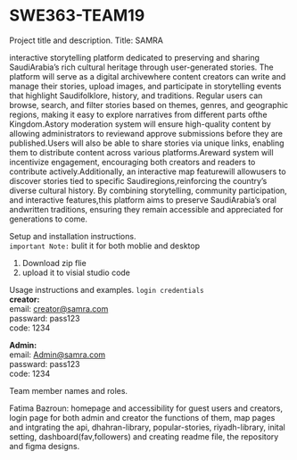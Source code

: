 # SWE363-TEAM19
Project title and description.
Title: SAMRA

interactive storytelling platform dedicated to preserving and sharing SaudiArabia’s rich
cultural heritage through user-generated stories. The platform will serve as a digital archivewhere content creators can
write and manage their stories, upload images, and participate in storytelling events that highlight Saudifolklore,
history, and traditions. Regular users can browse, search, and filter stories based on themes, genres, and geographic
regions, making it easy to explore narratives from different parts ofthe Kingdom.Astory moderation system will ensure
high-quality content by allowing administrators to reviewand approve submissions before they are published.Users
will also be able to share stories via unique links, enabling them to distribute content across various platforms.Areward
system will incentivize engagement, encouraging both creators and readers to contribute actively.Additionally, an
interactive map featurewill allowusers to discover stories tied to specific Saudiregions,reinforcing the country’s diverse
cultural history. By combining storytelling, community participation, and interactive features,this platform aims to
preserve SaudiArabia’s oral andwritten traditions, ensuring they remain accessible and appreciated for generations to
come.


Setup and installation instructions.  
`important Note:`  bulit it for both moblie and desktop  
1. Download zip flie  
2. upload it to visial studio code  

Usage instructions and examples.
`login credentials`  
**creator:**  
email: creator@samra.com  
passward: pass123  
code: 1234  

**Admin:**  
email: Admin@samra.com  
passward: pass123  
code: 1234  


Team member names and roles.  

Fatima Bazroun: homepage and accessibility for guest users and creators, login page for both admin and creator the functions of them, map pages and intgrating the api, dhahran-library, popular-stories, riyadh-library, inital setting, dashboard(fav,followers) and creating readme file, the repository and figma designs. 


